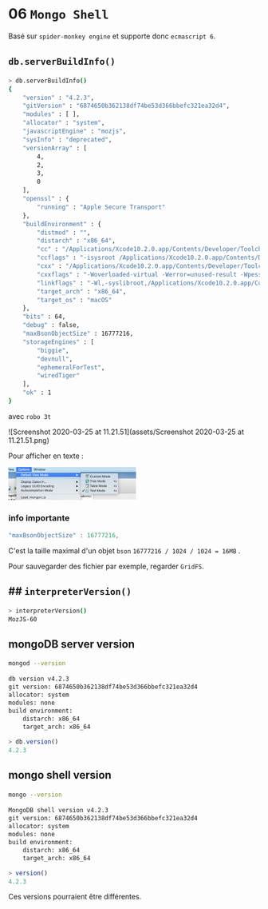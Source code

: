 # 06 `Mongo Shell`

Basé sur `spider-monkey engine` et supporte donc `ecmascript 6`.

## `db.serverBuildInfo()`

```bash
> db.serverBuildInfo()
{
	"version" : "4.2.3",
	"gitVersion" : "6874650b362138df74be53d366bbefc321ea32d4",
	"modules" : [ ],
	"allocator" : "system",
	"javascriptEngine" : "mozjs",
	"sysInfo" : "deprecated",
	"versionArray" : [
		4,
		2,
		3,
		0
	],
	"openssl" : {
		"running" : "Apple Secure Transport"
	},
	"buildEnvironment" : {
		"distmod" : "",
		"distarch" : "x86_64",
		"cc" : "/Applications/Xcode10.2.0.app/Contents/Developer/Toolchains/XcodeDefault.xctoolchain/usr/bin/clang: Apple LLVM version 10.0.1 (clang-1001.0.46.3)",
		"ccflags" : "-isysroot /Applications/Xcode10.2.0.app/Contents/Developer/Platforms/MacOSX.platform/Developer/SDKs/MacOSX10.14.sdk -mmacosx-version-min=10.12 -target darwin16.0.0 -arch x86_64 -fno-omit-frame-pointer -fno-strict-aliasing -ggdb -pthread -Wall -Wsign-compare -Wno-unknown-pragmas -Winvalid-pch -Werror -O2 -Wno-unused-local-typedefs -Wno-unused-function -Wno-unused-private-field -Wno-deprecated-declarations -Wno-tautological-constant-out-of-range-compare -Wno-tautological-constant-compare -Wno-tautological-unsigned-zero-compare -Wno-tautological-unsigned-enum-zero-compare -Wno-unused-const-variable -Wno-missing-braces -Wno-inconsistent-missing-override -Wno-potentially-evaluated-expression -Wno-unused-lambda-capture -Wno-exceptions -Wunguarded-availability -fstack-protector-strong -fno-builtin-memcmp",
		"cxx" : "/Applications/Xcode10.2.0.app/Contents/Developer/Toolchains/XcodeDefault.xctoolchain/usr/bin/clang++: Apple LLVM version 10.0.1 (clang-1001.0.46.3)",
		"cxxflags" : "-Woverloaded-virtual -Werror=unused-result -Wpessimizing-move -Wredundant-move -Wno-undefined-var-template -Wno-instantiation-after-specialization -fsized-deallocation -stdlib=libc++ -std=c++17",
		"linkflags" : "-Wl,-syslibroot,/Applications/Xcode10.2.0.app/Contents/Developer/Platforms/MacOSX.platform/Developer/SDKs/MacOSX10.14.sdk -mmacosx-version-min=10.12 -target darwin16.0.0 -arch x86_64 -Wl,-bind_at_load -Wl,-fatal_warnings -fstack-protector-strong -stdlib=libc++",
		"target_arch" : "x86_64",
		"target_os" : "macOS"
	},
	"bits" : 64,
	"debug" : false,
	"maxBsonObjectSize" : 16777216,
	"storageEngines" : [
		"biggie",
		"devnull",
		"ephemeralForTest",
		"wiredTiger"
	],
	"ok" : 1
}
```

avec `robo 3t`

![Screenshot 2020-03-25 at 11.21.51](assets/Screenshot 2020-03-25 at 11.21.51.png)

Pour afficher en texte :

<img src="assets/Screenshot2020-03-25at11.23.01.png" alt="Screenshot 2020-03-25 at 11.23.01" style="zoom:25%;" />

### info importante

```js
"maxBsonObjectSize" : 16777216,
```

C'est la taille maximal d'un objet `bson` `16777216 / 1024 / 1024 = 16MB` .

Pour sauvegarder des fichier par exemple, regarder `GridFS`.

## ## `interpreterVersion()`

```bash
> interpreterVersion()
MozJS-60
```

## mongoDB server version

```bash
mongod --version
```

```
db version v4.2.3
git version: 6874650b362138df74be53d366bbefc321ea32d4
allocator: system
modules: none
build environment:
    distarch: x86_64
    target_arch: x86_64
```

```js
> db.version()
4.2.3
```

## mongo shell version

```bash
mongo --version
```

```
MongoDB shell version v4.2.3
git version: 6874650b362138df74be53d366bbefc321ea32d4
allocator: system
modules: none
build environment:
    distarch: x86_64
    target_arch: x86_64
```

```js
> version()
4.2.3
```

Ces versions pourraient être différentes.
